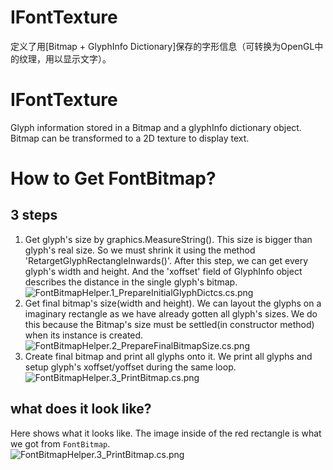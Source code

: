 ﻿# IFontTexture
定义了用[Bitmap + GlyphInfo Dictionary]保存的字形信息（可转换为OpenGL中的纹理，用以显示文字）。 
# IFontTexture
Glyph information stored in a Bitmap and a glyphInfo dictionary object. Bitmap can be transformed to a 2D texture to display text. 
# How to Get FontBitmap?
## 3 steps
1. Get glyph's size by graphics.MeasureString(). This size is bigger than glyph's real size. So we must shrink it using the method 'RetargetGlyphRectangleInwards()'.
After this step, we can get every glyph's width and height. And the 'xoffset' field of GlyphInfo object describes the distance in the single glyph's bitmap.  
![FontBitmapHelper.1_PrepareInitialGlyphDictcs.cs.png](https://github.com/bitzhuwei/EMGraphics/blob/gh-pages/images/EMGraphics/FontBitmapHelper.1_PrepareInitialGlyphDictcs.cs.png?raw=true)
2. Get final bitmap's size(width and height). We can layout the glyphs on a imaginary rectangle as we have already gotten all glyph's sizes.
We do this because the Bitmap's size must be settled(in constructor method) when its instance is created.  
![FontBitmapHelper.2_PrepareFinalBitmapSize.cs.png](https://github.com/bitzhuwei/EMGraphics/blob/gh-pages/images/EMGraphics/FontBitmapHelper.2_PrepareFinalBitmapSize.cs.png?raw=true)
3. Create final bitmap and print all glyphs onto it. We print all glyphs and setup glyph's xoffset/yoffset during the same loop.  
![FontBitmapHelper.3_PrintBitmap.cs.png](https://github.com/bitzhuwei/EMGraphics/blob/gh-pages/images/EMGraphics/FontBitmapHelper.3_PrintBitmap.cs.png?raw=true)

## what does it look like?
Here shows what it looks like. The image inside of the red rectangle is what we got from `FontBitmap`.  
![FontBitmapHelper.3_PrintBitmap.cs.png](https://github.com/bitzhuwei/EMGraphics/blob/gh-pages/images/EMGraphics/FontTexture.jpg?raw=true)
